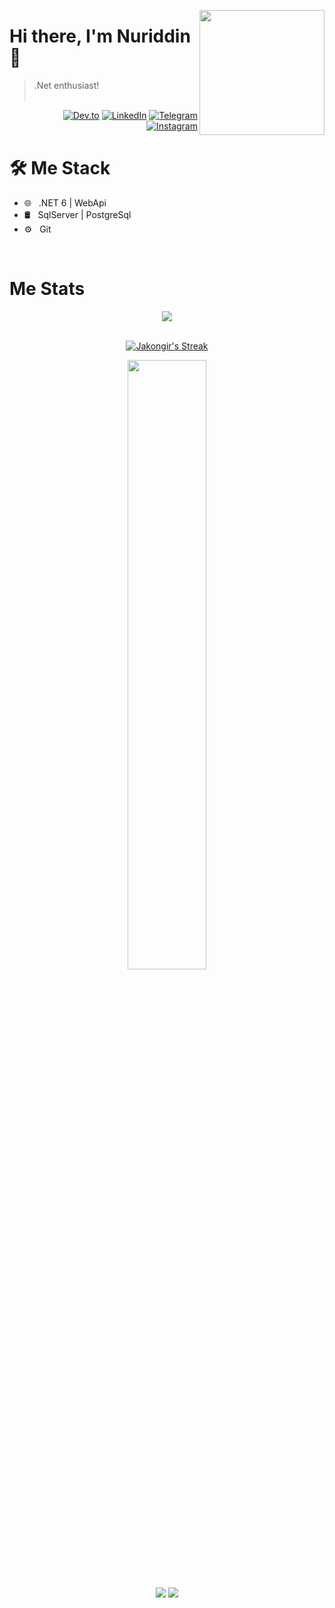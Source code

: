 <a href="https://t.me/Okey_3321"><img src="greeting.jpg" align="right" height="200"/></a>

# Hi there, I'm Nuriddin 👋

> .Net enthusiast!
<br/><br/>

<p align="end">
<a href="https://dev.to/realtemirov"><img alt="Dev.to" src="https://img.shields.io/badge/Dev.to-gray?style=flat-square&logo=dev-to"></a>
<a href="https://www.linkedin.com/in/realtemirov/"><img alt="LinkedIn" src="https://img.shields.io/badge/LinkedIn-gray?style=flat-square&logo=linkedin"></a>
<a href="https://t.me/jahongir_temirov"><img alt="Telegram" src="https://img.shields.io/badge/telegram-gray?style=flat-square&logo=telegram"></a>
<a href="https://instagram.com/jahongir_temirov"><img alt="Instagram" src="https://img.shields.io/badge/instagram-gray?style=flat-square&logo=instagram"></a>
 

<h1>🛠 Me Stack</h1>

- 🌐 &nbsp; .NET 6 | WebApi
- 🛢 &nbsp; SqlServer | PostgreSql
- ⚙️ &nbsp; Git 

<br/>

<h1>Me Stats</h1>

<div align="center">
<a href="">
  <img align="center" src="https://github-readme-stats.vercel.app/api?username=realtemirov&count_private=true&include_all_commits=true&show_icons=true&title_color=007bff&text_color=FFFF66&icon_color=007bff&bg_color=171c28" />
<a />
<div>
 <br/>

[![Jakongir's Streak](https://github-readme-streak-stats.herokuapp.com?user=realtemirov&theme=dark&date_format=M%20j%5B%2C%20Y%5D&border=FFFF66&ring=3722DD)](https://git.io/streak-stats)

<p align="center">
    <a href="https://leetcode.com/realtemirov/"><img width="50%" src="https://leetcode.card.workers.dev/Nuriddin321?theme=dark&font=baloo&extension=null&border=2&border_radius=8"></a>
</p>
  
[![](https://komarev.com/ghpvc/?username=realtemirov&color=orange&label=Profile%20Views)](https://github.com/realtemirov/realtemirov)
[![](https://img.shields.io/github/followers/realtemirov?label=GitHub%20Followers)](https://github.com/realtemirov)
 

